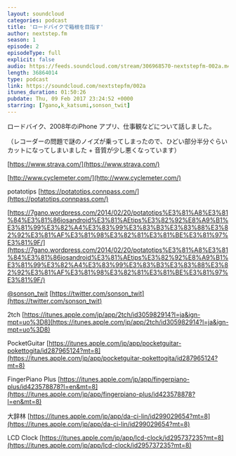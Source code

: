 ```yaml
---
layout: soundcloud
categories: podcast
title: 'ロードバイクで箱根を目指す'
author: nextstep.fm
season: 1
episode: 2
episodeType: full
explicit: false
audio: https://feeds.soundcloud.com/stream/306968570-nextstepfm-002a.m4a
length: 36864014
type: podcast
link: https://soundcloud.com/nextstepfm/002a
itunes_duration: 01:50:26
pubdate: Thu, 09 Feb 2017 23:24:52 +0000
starring: [7gano,k_katsumi,sonson_twit]
---
```


ロードバイク、2008年のiPhone アプリ、仕事観などについて話しました。

（レコーダーの問題で謎のノイズが乗ってしまったので、ひどい部分半分ぐらいカットになってしまいました + 音質が少し悪くなっています）

[https://www.strava.com/](https://www.strava.com/)

[http://www.cyclemeter.com/](http://www.cyclemeter.com/)

potatotips
[https://potatotips.connpass.com/](https://potatotips.connpass.com/)

[https://7gano.wordpress.com/2014/02/20/potatotips%E3%81%A8%E3%81%84%E3%81%86iosandroid%E3%81%AEtips%E3%82%92%E8%A9%B1%E3%81%99%E3%82%A4%E3%83%99%E3%83%B3%E3%83%88%E3%82%92%E3%81%AF%E3%81%98%E3%82%81%E3%81%BE%E3%81%97%E3%81%9F/](https://7gano.wordpress.com/2014/02/20/potatotips%E3%81%A8%E3%81%84%E3%81%86iosandroid%E3%81%AEtips%E3%82%92%E8%A9%B1%E3%81%99%E3%82%A4%E3%83%99%E3%83%B3%E3%83%88%E3%82%92%E3%81%AF%E3%81%98%E3%82%81%E3%81%BE%E3%81%97%E3%81%9F/)

[@sonson_twit](https://twitter.com/@sonson_twit)
[https://twitter.com/sonson_twit](https://twitter.com/sonson_twit)

2tch
[https://itunes.apple.com/jp/app/2tch/id305982914?l=ja&ign-mpt=uo%3D8](https://itunes.apple.com/jp/app/2tch/id305982914?l=ja&ign-mpt=uo%3D8)

PocketGuitar
[https://itunes.apple.com/jp/app/pocketguitar-pokettogita/id287965124?mt=8](https://itunes.apple.com/jp/app/pocketguitar-pokettogita/id287965124?mt=8)

FingerPiano Plus
[https://itunes.apple.com/jp/app/fingerpiano-plus/id423578878?l=en&mt=8](https://itunes.apple.com/jp/app/fingerpiano-plus/id423578878?l=en&mt=8)

大辞林
[https://itunes.apple.com/jp/app/da-ci-lin/id299029654?mt=8](https://itunes.apple.com/jp/app/da-ci-lin/id299029654?mt=8)

LCD Clock
[https://itunes.apple.com/jp/app/lcd-clock/id295737235?mt=8](https://itunes.apple.com/jp/app/lcd-clock/id295737235?mt=8)
